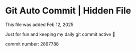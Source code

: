 # Git Auto Commit | Hidden File

This file was added Feb 12, 2025

Just for fun and keeping my daily git commit active 🤪

commit number: 2897788
